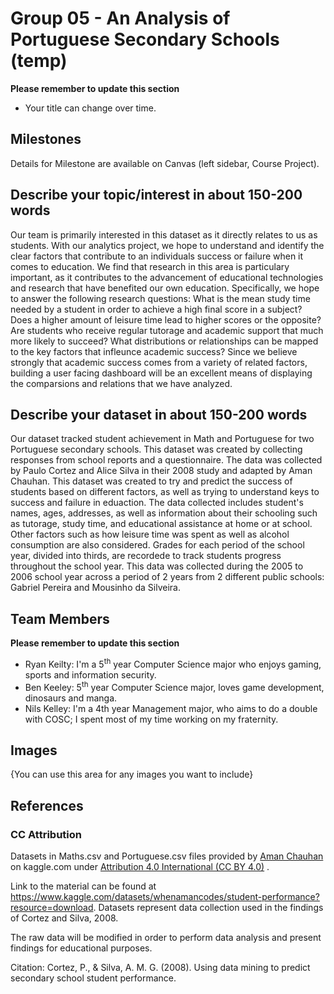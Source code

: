 # Group 05 - An Analysis of Portuguese Secondary Schools (temp)

**Please remember to update this section**

- Your title can change over time.

## Milestones

Details for Milestone are available on Canvas (left sidebar, Course Project).

## Describe your topic/interest in about 150-200 words

Our team is primarily interested in this dataset as it directly relates to us as students. With our analytics project, we hope to understand and identify the clear factors that contribute to an individuals success or failure when it comes to education. We find that research in this area is particulary important, as it contributes to the advancement of educational technologies and research that have benefited our own education. Specifically, we hope to answer the following research questions: What is the mean study time needed by a student in order to achieve a high final score in a subject? Does a higher amount of leisure time lead to higher scores or the opposite? Are students who receive regular tutorage and academic support that much more likely to succeed? What distributions or relationships can be mapped to the key factors that infleunce academic success? Since we believe strongly that academic success comes from a variety of related factors, building a user facing dashboard will be an excellent means of displaying the comparsions and relations that we have analyzed.

## Describe your dataset in about 150-200 words

Our dataset tracked student achievement in Math and Portuguese for two Portuguese secondary schools. This dataset was created by collecting responses from school reports and a questionnaire. The data was collected by Paulo Cortez and Alice Silva in their 2008 study and adapted by Aman Chauhan. This dataset was created to try and predict the success of students based on different factors, as well as trying to understand keys to success and failure in eduaction. The data collected includes student's names, ages, addresses, as well as information about their schooling such as tutorage, study time, and educational assistance at home or at school. Other factors such as how leisure time was spent as well as alcohol consumption are also considered. Grades for each period of the school year, divided into thirds, are recordede to track students progress throughout the school year. This data was collected during the 2005 to 2006 school year across a period of 2 years from 2 different public schools: Gabriel Pereira and Mousinho da Silveira.

## Team Members

**Please remember to update this section**

- Ryan Keilty: I'm a 5<sup>th</sup> year Computer Science major who enjoys gaming, sports and information security.
- Ben Keeley: 5<sup>th</sup> year Computer Science major, loves game development, dinosaurs and manga.
- Nils Kelley: I'm a 4th year Management major, who aims to do a double with COSC; I spent most of my time working on my fraternity.

## Images

{You can use this area for any images you want to include}

## References

### CC Attribution

Datasets in Maths.csv and Portuguese.csv files provided by [Aman Chauhan](https://www.kaggle.com/whenamancodes) on kaggle.com under [Attribution 4.0 International (CC BY 4.0)](https://creativecommons.org/licenses/by/4.0/) . 

Link to the material can be found at https://www.kaggle.com/datasets/whenamancodes/student-performance?resource=download. Datasets represent data collection used in the findings of Cortez and Silva, 2008.

The raw data will be modified in order to perform data analysis and present findings for educational purposes.

Citation: Cortez, P., & Silva, A. M. G. (2008). Using data mining to predict secondary school student performance.
